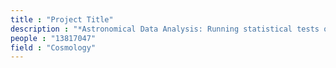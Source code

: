 ```yaml
---
title : "Project Title"
description : "*Astronomical Data Analysis: Running statistical tests on abundance data for stars in solar neighbourhood at Kansas State University in summer '16."
people : "13817047"
field : "Cosmology"
---
```

